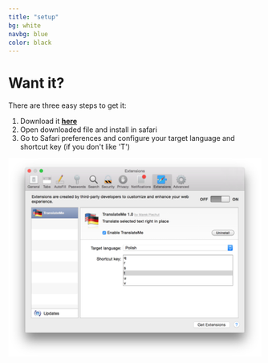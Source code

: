 ```yaml
---
title: "setup"
bg: white
navbg: blue
color: black
---
```


# Want it?

There are three easy steps to get it:

1. Download it [**here**](https://github.com/marekpiechut/translate/releases/download/v1.0/TranslateMe.safariextz)
2. Open downloaded file and install in safari
3. Go to Safari preferences and configure your target language and shortcut key (if you don't like 'T')

![configuration](/img/screen3.png)